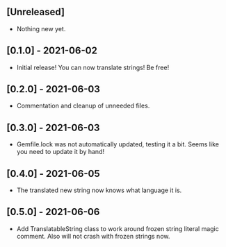 ## [Unreleased]
- Nothing new yet. 

## [0.1.0] - 2021-06-02

- Initial release!
You can now translate strings! Be free!

## [0.2.0] - 2021-06-03

- Commentation and cleanup of unneeded files.

## [0.3.0] - 2021-06-03

- Gemfile.lock was not automatically updated, testing it a bit.
Seems like you need to update it by hand! 

## [0.4.0] - 2021-06-05

- The translated new string now knows what language it is. 

## [0.5.0] - 2021-06-06

- Add TranslatableString class to work around frozen string literal magic comment. 
  Also will not crash with frozen strings now. 